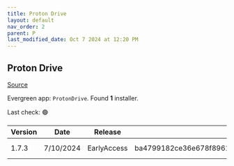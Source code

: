 ```yaml
---
title: Proton Drive
layout: default
nav_order: 2
parent: P
last_modified_date: Oct 7 2024 at 12:20 PM
---
```


## Proton Drive

[Source](https://proton.me/drive/)

Evergreen app: `ProtonDrive`. Found **1** installer.

Last check: 🟢

| Version | Date      | Release     | Sha512                                                                                                                           | Type | URI                                                                                                                                                                    |
| ------- | --------- | ----------- | -------------------------------------------------------------------------------------------------------------------------------- | ---- | ---------------------------------------------------------------------------------------------------------------------------------------------------------------------- |
| 1.7.3   | 7/10/2024 | EarlyAccess | ba4799182ce36e678f896118b83c662384a9c17b72b6e3345f9d18439cd3096b7d44dd90c2f64618ba879db16c139bcc443971757ca3769c983e6c8a65af35ac | exe  | [https://proton.me/download/drive/windows/1.7.3/Proton%20Drive%20Setup%201.7.3.exe](https://proton.me/download/drive/windows/1.7.3/Proton%20Drive%20Setup%201.7.3.exe) |
